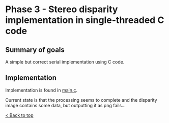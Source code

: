 # Phase 3 - Stereo disparity implementation in single-threaded C code

## Summary of goals
A simple but correct serial implementation using C code.

## Implementation

Implementation is found in [main.c](./main.c).

Current state is that the processing seems to complete and the disparity image contains some data, but outputting it as png fails...

[< Back to top](../README.md)
